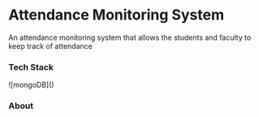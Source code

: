 # Attendance Monitoring System

An attendance monitoring system that allows the students and faculty to keep track of attendance

### Tech Stack
![mongoDB]([<iconify-icon icon="logos:mongodb"></iconify-icon>](https://brandfolder.com/mongodb/press-kit#!asset/9qktttk4thjb7345xr6fk5rh))
### About

